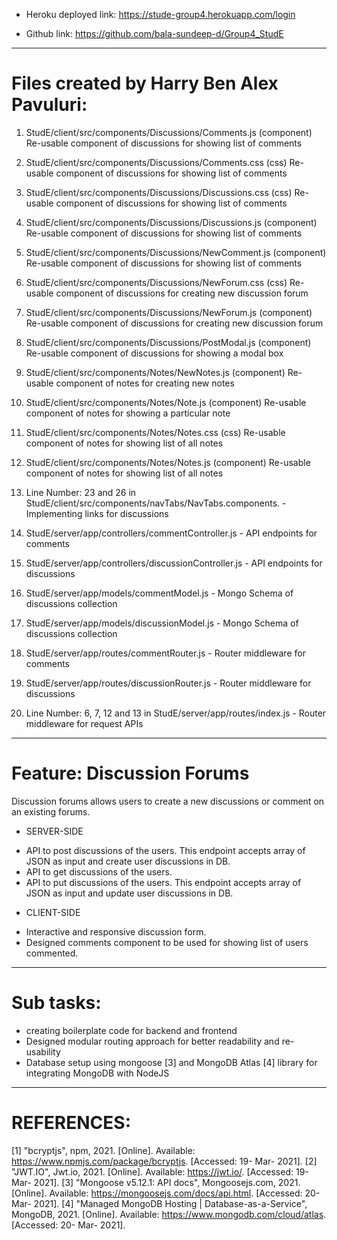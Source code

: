 - Heroku deployed link: https://stude-group4.herokuapp.com/login

- Github link: https://github.com/bala-sundeep-d/Group4_StudE

-------------------------------------------------------------------

# Files created by Harry Ben Alex Pavuluri:

1. StudE/client/src/components/Discussions/Comments.js (component) Re-usable component of discussions for showing list of comments

2. StudE/client/src/components/Discussions/Comments.css (css) Re-usable component of discussions for showing list of comments

3. StudE/client/src/components/Discussions/Discussions.css (css) Re-usable component of discussions for showing list of comments

4. StudE/client/src/components/Discussions/Discussions.js (component) Re-usable component of discussions for showing list of comments

5. StudE/client/src/components/Discussions/NewComment.js (component) Re-usable component of discussions for showing list of comments

6. StudE/client/src/components/Discussions/NewForum.css (css) Re-usable component of discussions for creating new discussion forum

7. StudE/client/src/components/Discussions/NewForum.js (component) Re-usable component of discussions for creating new discussion forum

8. StudE/client/src/components/Discussions/PostModal.js (component) Re-usable component of discussions for showing a modal box

9. StudE/client/src/components/Notes/NewNotes.js (component) Re-usable component of notes for creating new notes

10. StudE/client/src/components/Notes/Note.js (component) Re-usable component of notes for showing a particular note

11. StudE/client/src/components/Notes/Notes.css (css) Re-usable component of notes for showing list of all notes

12. StudE/client/src/components/Notes/Notes.js (component) Re-usable component of notes for showing list of all notes

13. Line Number: 23 and 26 in StudE/client/src/components/navTabs/NavTabs.components. - Implementing links for discussions

14. StudE/server/app/controllers/commentController.js - API endpoints for comments

15. StudE/server/app/controllers/discussionController.js - API endpoints for discussions

16. StudE/server/app/models/commentModel.js - Mongo Schema of discussions collection

17. StudE/server/app/models/discussionModel.js - Mongo Schema of discussions collection

18. StudE/server/app/routes/commentRouter.js - Router middleware for comments

19. StudE/server/app/routes/discussionRouter.js - Router middleware for discussions

20. Line Number: 6, 7, 12 and 13 in StudE/server/app/routes/index.js - Router middleware for request APIs

---------------------------------------------------------------------

# Feature: Discussion Forums

Discussion forums allows users to create a new discussions or comment on an existing forums.

* SERVER-SIDE

- API to post discussions of the users. This endpoint accepts array of JSON as input and create user discussions in DB.
- API to get discussions of the users.
- API to put discussions of the users. This endpoint accepts array of JSON as input and update user discussions in DB.

* CLIENT-SIDE

- Interactive and responsive discussion form.
- Designed comments component to be used for showing list of users commented.

----------------------------------------------------------------------

# Sub tasks:

- creating boilerplate code for backend and frontend
- Designed modular routing approach for better readability and re-usability
- Database setup using mongoose [3] and MongoDB Atlas [4] library for integrating MongoDB with NodeJS

------------------------------------------------------------------------

# REFERENCES:

[1] "bcryptjs", npm, 2021. [Online]. Available: https://www.npmjs.com/package/bcryptjs. [Accessed: 19- Mar- 2021].
[2] "JWT.IO", Jwt.io, 2021. [Online]. Available: https://jwt.io/. [Accessed: 19- Mar- 2021].
[3] "Mongoose v5.12.1: API docs", Mongoosejs.com, 2021. [Online]. Available: https://mongoosejs.com/docs/api.html. [Accessed: 20- Mar- 2021].
[4] "Managed MongoDB Hosting | Database-as-a-Service", MongoDB, 2021. [Online]. Available: https://www.mongodb.com/cloud/atlas. [Accessed: 20- Mar- 2021].